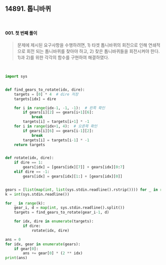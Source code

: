 ## 14891. 톱니바퀴

<br>

#### 001. 첫 번째 풀이

> 문제에 제시된 요구사항을 수행하려면, 1) 타겟 톱니바퀴의 회전으로 인해 연쇄적으로 회전 되는 톱니바퀴를 찾아야 하고, 2) 찾은 톱니바퀴들을 회전시켜야 한다. 1)과 2)를 위한 각각의 함수를 구현하여 해결하였다.

<br>

```python
import sys


def find_gears_to_rotate(idx, dire):
    targets = [0] * 4  # dire 저장
    targets[idx] = dire

    for i in range(idx-1, -1, -1):  # 왼쪽 확인
        if gears[i][2] == gears[i+1][6]:
            break
        targets[i] = targets[i+1] * -1
    for i in range(idx+1, 4):  # 오른쪽 확인
        if gears[i][6] == gears[i-1][2]:
            break
        targets[i] = targets[i-1] * -1
    return targets


def rotate(idx, dire):
    if dire == 1:
        gears[idx] = [gears[idx][7]] + gears[idx][0:7]
    elif dire == -1:
        gears[idx] = gears[idx][1:] + [gears[idx][0]]


gears = [list(map(int, list(sys.stdin.readline().rstrip()))) for _ in range(4)]
k = int(sys.stdin.readline())

for _ in range(k):
    gear_i, d = map(int, sys.stdin.readline().split())
    targets = find_gears_to_rotate(gear_i-1, d)

    for idx, dire in enumerate(targets):
        if dire:
            rotate(idx, dire)

ans = 0
for idx, gear in enumerate(gears):
    if gear[0]:
        ans += gear[0] * (2 ** idx)
print(ans)
```

